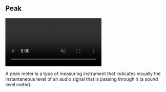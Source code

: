 ## Peak

<div><video src="docs/examples/resources/peak.mp4" autoplay loop muted title="Peak"></video></div>

A peak meter is a type of measuring instrument that indicates visually the instantaneous level of an audio signal that is passing through it (a sound level meter).
